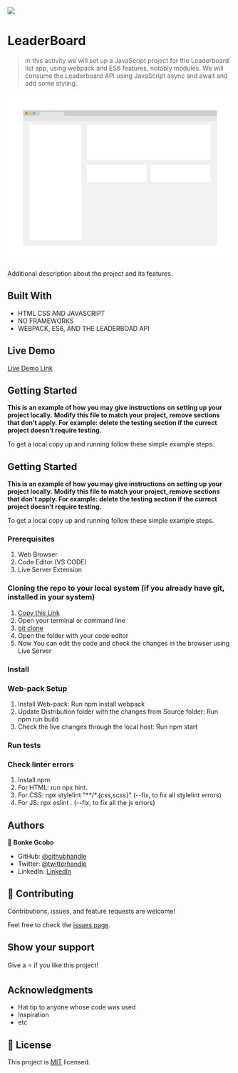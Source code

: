 ![](https://img.shields.io/badge/Microverse-blueviolet)

# LeaderBoard

> In this activity we will set up a JavaScript project for the Leaderboard list app, using webpack and ES6 features, notably modules. We will consume the Leaderboard API using JavaScript async and await and add some styling.

![screenshot](./app_screenshot.png)

Additional description about the project and its features.

## Built With

- HTML CSS AND JAVASCRIPT
- NO FRAMEWORKS
- WEBPACK, ES6, AND THE LEADERBOAD API

## Live Demo

[Live Demo Link](https://bonkegcobo.github.io/LeaderBoard/)


## Getting Started

**This is an example of how you may give instructions on setting up your project locally.**
**Modify this file to match your project, remove sections that don't apply. For example: delete the testing section if the currect project doesn't require testing.**


To get a local copy up and running follow these simple example steps.

## Getting Started

**This is an example of how you may give instructions on setting up your project locally.**
**Modify this file to match your project, remove sections that don't apply. For example: delete the testing section if the currect project doesn't require testing.**


To get a local copy up and running follow these simple example steps.

### Prerequisites
  
  1) Web Browser
  2) Code Editor (VS CODE)
  3) Live Server Extension

### Cloning the repo to your local system (if you already have git, installed in your system)

 1) [Copy this Link](https://github.com/BonkeGcobo/LeaderBoard.git)
 2) Open your terminal or command line
 3) [git clone](https://github.com/BonkeGcobo/LeaderBoard.git)
 4) Open the folder with your code editor
 5) Now You can edit the code and check the changes in the browser using Live Server

  ### Install

 ### Web-pack Setup

  1) Install Web-pack: Run npm install webpack
  2) Update Distribution folder with the changes from Source folder: Run npm run build
  3) Check the live changes through the local host: Run npm start


### Run tests

### Check linter errors

 1) Install npm
 2) For HTML: run npx hint.
 3) For CSS: npx stylelint "**/*.{css,scss}"  (--fix, to fix all stylelint errors)
 4) For JS: npx eslint . (--fix, to fix all the js errors)

## Authors

👤 **Bonke Gcobo**

- GitHub: [@githubhandle](https://github.com/BonkeGcobo)
- Twitter: [@twitterhandle](https://twitter.com/bonke_gcobo)
- LinkedIn: [LinkedIn](https://www.linkedin.com/in/bonke-gcobo-28a763125/)


## 🤝 Contributing

Contributions, issues, and feature requests are welcome!

Feel free to check the [issues page](../../issues/).

## Show your support

Give a ⭐️ if you like this project!

## Acknowledgments

- Hat tip to anyone whose code was used
- Inspiration
- etc

## 📝 License

This project is [MIT](./MIT.md) licensed.
